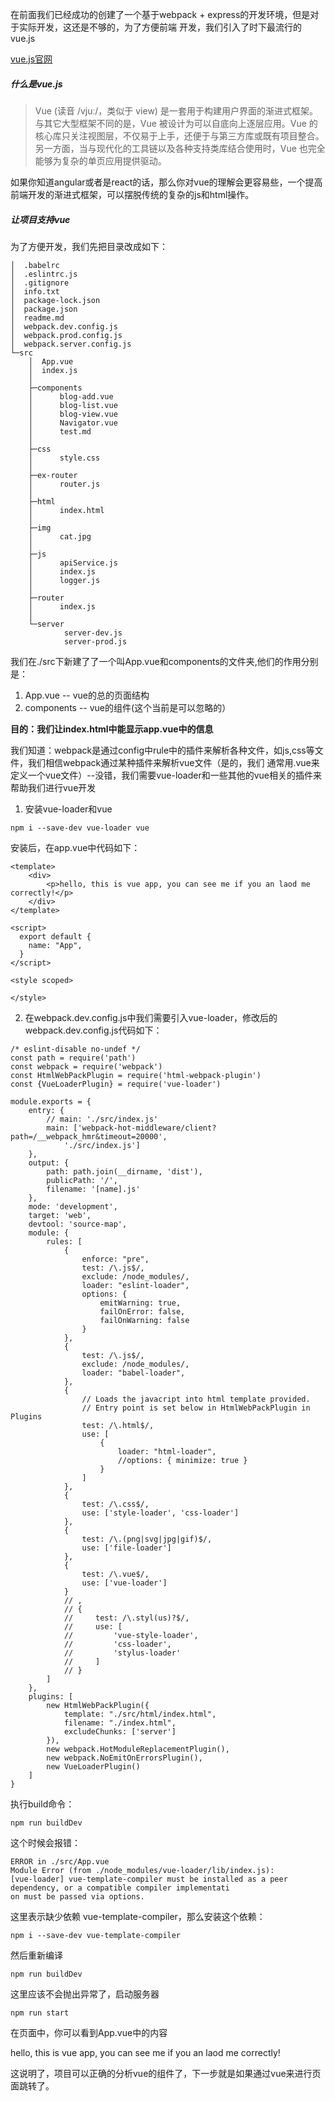 在前面我们已经成功的创建了一个基于webpack + express的开发环境，但是对于实际开发，这还是不够的，为了方便前端
开发，我们引入了时下最流行的vue.js

[vue.js官网](https://vuejs.org/)

##### 什么是vue.js #####

>Vue (读音 /vjuː/，类似于 view) 是一套用于构建用户界面的渐进式框架。
>与其它大型框架不同的是，Vue 被设计为可以自底向上逐层应用。Vue 的核心库只关注视图层，不仅易于上手，还便于与第三方库或既有项目整合。
>另一方面，当与现代化的工具链以及各种支持类库结合使用时，Vue 也完全能够为复杂的单页应用提供驱动。

如果你知道angular或者是react的话，那么你对vue的理解会更容易些，一个提高前端开发的渐进式框架，可以摆脱传统的复杂的js和html操作。

##### 让项目支持vue #####
为了方便开发，我们先把目录改成如下：
```
│  .babelrc
│  .eslintrc.js
│  .gitignore
│  info.txt
│  package-lock.json
│  package.json
│  readme.md
│  webpack.dev.config.js
│  webpack.prod.config.js
│  webpack.server.config.js
└─src
    │  App.vue
    │  index.js
    │
    ├─components
    │      blog-add.vue
    │      blog-list.vue
    │      blog-view.vue
    │      Navigator.vue
    │      test.md
    │
    ├─css
    │      style.css
    │
    ├─ex-router
    │      router.js
    │
    ├─html
    │      index.html
    │
    ├─img
    │      cat.jpg
    │
    ├─js
    │      apiService.js
    │      index.js
    │      logger.js
    │
    ├─router
    │      index.js
    │
    └─server
            server-dev.js
            server-prod.js
```

我们在./src下新建了了一个叫App.vue和components的文件夹,他们的作用分别是：
1. App.vue -- vue的总的页面结构
2. components -- vue的组件(这个当前是可以忽略的）

**目的：我们让index.html中能显示app.vue中的信息**

我们知道：webpack是通过config中rule中的插件来解析各种文件，如js,css等文件，我们相信webpack通过某种插件来解析vue文件（是的，我们
通常用.vue来定义一个vue文件）--没错，我们需要vue-loader和一些其他的vue相关的插件来帮助我们进行vue开发


1. 安装vue-loader和vue
```
npm i --save-dev vue-loader vue
```
安装后，在app.vue中代码如下：
```
<template>
    <div>
        <p>hello, this is vue app, you can see me if you an laod me correctly!</p>
    </div>
</template>

<script>
  export default {
    name: "App",
  }
</script>

<style scoped>

</style>
```

2. 在webpack.dev.config.js中我们需要引入vue-loader，修改后的webpack.dev.config.js代码如下：
```
/* eslint-disable no-undef */
const path = require('path')
const webpack = require('webpack')
const HtmlWebPackPlugin = require('html-webpack-plugin')
const {VueLoaderPlugin} = require('vue-loader')

module.exports = {
    entry: {
        // main: './src/index.js'
        main: ['webpack-hot-middleware/client?path=/__webpack_hmr&timeout=20000',
            './src/index.js']
    },
    output: {
        path: path.join(__dirname, 'dist'),
        publicPath: '/',
        filename: '[name].js'
    },
    mode: 'development',
    target: 'web',
    devtool: 'source-map',
    module: {
        rules: [
            {
                enforce: "pre",
                test: /\.js$/,
                exclude: /node_modules/,
                loader: "eslint-loader",
                options: {
                    emitWarning: true,
                    failOnError: false,
                    failOnWarning: false
                }
            },
            {
                test: /\.js$/,
                exclude: /node_modules/,
                loader: "babel-loader",
            },
            {
                // Loads the javacript into html template provided.
                // Entry point is set below in HtmlWebPackPlugin in Plugins
                test: /\.html$/,
                use: [
                    {
                        loader: "html-loader",
                        //options: { minimize: true }
                    }
                ]
            },
            {
                test: /\.css$/,
                use: ['style-loader', 'css-loader']
            },
            {
                test: /\.(png|svg|jpg|gif)$/,
                use: ['file-loader']
            },
            {
                test: /\.vue$/,
                use: ['vue-loader']
            }
            // ,
            // {
            //     test: /\.styl(us)?$/,
            //     use: [
            //         'vue-style-loader',
            //         'css-loader',
            //         'stylus-loader'
            //     ]
            // }
        ]
    },
    plugins: [
        new HtmlWebPackPlugin({
            template: "./src/html/index.html",
            filename: "./index.html",
            excludeChunks: ['server']
        }),
        new webpack.HotModuleReplacementPlugin(),
        new webpack.NoEmitOnErrorsPlugin(),
        new VueLoaderPlugin()
    ]
}
```
执行build命令：
```
npm run buildDev
```
这个时候会报错：
```
ERROR in ./src/App.vue
Module Error (from ./node_modules/vue-loader/lib/index.js):
[vue-loader] vue-template-compiler must be installed as a peer dependency, or a compatible compiler implementati
on must be passed via options.
```
这里表示缺少依赖 vue-template-compiler，那么安装这个依赖：
```
npm i --save-dev vue-template-compiler
```
然后重新编译
```
npm run buildDev
```
这里应该不会抛出异常了，启动服务器
```
npm run start
```

在页面中，你可以看到App.vue中的内容

<p>hello, this is vue app, you can see me if you an laod me correctly!</p>

这说明了，项目可以正确的分析vue的组件了，下一步就是如果通过vue来进行页面跳转了。